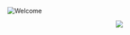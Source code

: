 ![Welcome](https://readme-typing-svg.demolab.com?font=Fira+Code&pause=1000&color=F7F7F7&repeat=true&width=435&lines=Hello+there+%F0%9F%91%8B)  
<div align="center"> 
  <a href="https://t.me/TuanKiri" target="_blank"><img src="https://img.shields.io/badge/Telegram-2CA5E0?style=for-the-badge&logo=telegram&logoColor=white" /></a>
</div>
